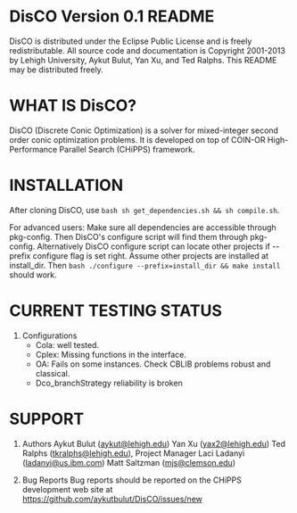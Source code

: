 DisCO Version 0.1 README
=========================
DisCO is distributed under the Eclipse Public License and is
freely redistributable. All source code and documentation is Copyright
2001-2013 by Lehigh University, Aykut Bulut, Yan Xu, and Ted Ralphs. This
README may be distributed freely.

WHAT IS DisCO?
=============
DisCO (Discrete Conic Optimization) is a solver for mixed-integer second order
conic optimization problems. It is developed on top of COIN-OR High-Performance
Parallel Search (CHiPPS) framework.


INSTALLATION
============
After cloning DisCO, use ```bash sh get_dependencies.sh && sh compile.sh```.

For advanced users:
Make sure all dependencies are accessible through pkg-config. Then DisCO's configure script will find them through pkg-config. Alternatively DisCO configure script can locate other projects if --prefix configure flag is set right. Assume other projects are installed at install_dir. Then ```bash ./configure --prefix=install_dir && make install``` should work.


CURRENT TESTING STATUS
======================
1. Configurations
   - Cola: well tested.
   - Cplex: Missing functions in the interface.
   - OA: Fails on some instances. Check CBLIB problems robust and classical.
   - Dco_branchStrategy reliability is broken

SUPPORT
=======
1. Authors
Aykut Bulut (aykut@lehigh.edu)
Yan Xu (yax2@lehigh.edu)
Ted Ralphs (tkralphs@lehigh.edu), Project Manager
Laci Ladanyi (ladanyi@us.ibm.com)
Matt Saltzman (mjs@clemson.edu)

2. Bug Reports
Bug reports should be reported on the CHiPPS development web site at
https://github.com/aykutbulut/DisCO/issues/new
